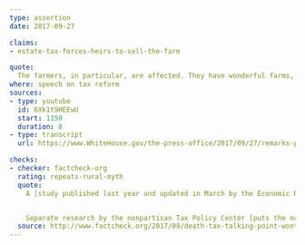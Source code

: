 ```yaml
---
type: assertion
date: 2017-09-27

claims:
- estate-tax-forces-heirs-to-sell-the-farm

quote:
  The farmers, in particular, are affected. They have wonderful farms, but they can’t pay the tax, so they have to sell the farm.
where: speech on tax reform
sources:
- type: youtube
  id: 6Xk1t9HEEwU
  start: 1150
  duration: 8
- type: transcript
  url: https://www.WhiteHouse.gov/the-press-office/2017/09/27/remarks-president-trump-tax-reform-event

checks:
- checker: factcheck-org
  rating: repeats-rural-myth
  quote:
    A [study published last year and updated in March by the Economic Research Service](https://www.ers.usda.gov/topics/farm-economy/federal-tax-issues/federal-estate-taxes/) of the U.S. Department of Agriculture estimated that 38,328 farms would become part of estates in 2016, of which only 0.42 percent — 161 estates — would owe any estate tax at all.


    Separate research by the nonpartisan Tax Policy Center [puts the number even lower](http://www.taxpolicycenter.org/sites/default/files/briefing-book/briefing_book_-_chapter_4.pdf). TPC estimates that only 50 farms and closely held businesses will pay any estate tax in 2017.
  source: http://www.factcheck.org/2017/09/death-tax-talking-point-wont-die/
---
```

